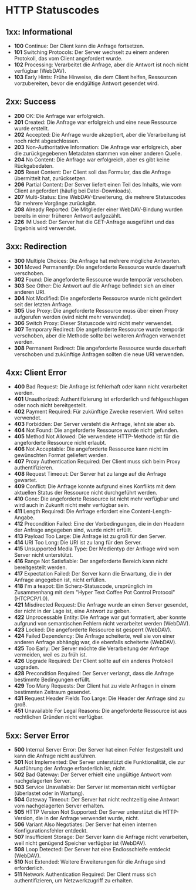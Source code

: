 # HTTP Statuscodes

## 1xx: Informational

- **100** Continue: Der Client kann die Anfrage fortsetzen.
- **101** Switching Protocols: Der Server wechselt zu einem anderen Protokoll, das vom Client angefordert wurde.
- **102** Processing: Verarbeitet die Anfrage, aber die Antwort ist noch nicht verfügbar (WebDAV).
- **103** Early Hints: Frühe Hinweise, die dem Client helfen, Ressourcen vorzubereiten, bevor die endgültige Antwort gesendet wird.

## 2xx: Success

- **200** OK: Die Anfrage war erfolgreich.
- **201** Created: Die Anfrage war erfolgreich und eine neue Ressource wurde erstellt.
- **202** Accepted: Die Anfrage wurde akzeptiert, aber die Verarbeitung ist noch nicht abgeschlossen.
- **203** Non-Authoritative Information: Die Anfrage war erfolgreich, aber die zurückgegebenen Metadaten stammen von einer anderen Quelle.
- **204** No Content: Die Anfrage war erfolgreich, aber es gibt keine Rückgabedaten.
- **205** Reset Content: Der Client soll das Formular, das die Anfrage übermittelt hat, zurücksetzen.
- **206** Partial Content: Der Server liefert einen Teil des Inhalts, wie vom Client angefordert (häufig bei Datei-Downloads).
- **207** Multi-Status: Eine WebDAV-Erweiterung, die mehrere Statuscodes für mehrere Vorgänge zurückgibt.
- **208** Already Reported: Die Mitglieder einer WebDAV-Bindung wurden bereits in einer früheren Antwort aufgezählt.
- **226** IM Used: Der Server hat die GET-Anfrage ausgeführt und das Ergebnis wird verwendet.

## 3xx: Redirection

- **300** Multiple Choices: Die Anfrage hat mehrere mögliche Antworten.
- **301** Moved Permanently: Die angeforderte Ressource wurde dauerhaft verschoben.
- **302** Found: Die angeforderte Ressource wurde temporär verschoben.
- **303** See Other: Die Antwort auf die Anfrage befindet sich an einer anderen URI.
- **304** Not Modified: Die angeforderte Ressource wurde nicht geändert seit der letzten Anfrage.
- **305** Use Proxy: Die angeforderte Ressource muss über einen Proxy aufgerufen werden (wird nicht mehr verwendet).
- **306** Switch Proxy: Dieser Statuscode wird nicht mehr verwendet.
- **307** Temporary Redirect: Die angeforderte Ressource wurde temporär verschoben, aber die Methode sollte bei weiteren Anfragen verwendet werden.
- **308** Permanent Redirect: Die angeforderte Ressource wurde dauerhaft verschoben und zukünftige Anfragen sollten die neue URI verwenden.

## 4xx: Client Error

- **400** Bad Request: Die Anfrage ist fehlerhaft oder kann nicht verarbeitet werden.
- **401** Unauthorized: Authentifizierung ist erforderlich und fehlgeschlagen oder noch nicht bereitgestellt.
- **402** Payment Required: Für zukünftige Zwecke reserviert. Wird selten verwendet.
- **403** Forbidden: Der Server versteht die Anfrage, lehnt sie aber ab.
- **404** Not Found: Die angeforderte Ressource wurde nicht gefunden.
- **405** Method Not Allowed: Die verwendete HTTP-Methode ist für die angeforderte Ressource nicht erlaubt.
- **406** Not Acceptable: Die angeforderte Ressource kann nicht im gewünschten Format geliefert werden.
- **407** Proxy Authentication Required: Der Client muss sich beim Proxy authentifizieren.
- **408** Request Timeout: Der Server hat zu lange auf die Anfrage gewartet.
- **409** Conflict: Die Anfrage konnte aufgrund eines Konflikts mit dem aktuellen Status der Ressource nicht durchgeführt werden.
- **410** Gone: Die angeforderte Ressource ist nicht mehr verfügbar und wird auch in Zukunft nicht mehr verfügbar sein.
- **411** Length Required: Die Anfrage erfordert eine Content-Length-Angabe.
- **412** Precondition Failed: Eine der Vorbedingungen, die in den Headern der Anfrage angegeben sind, wurde nicht erfüllt.
- **413** Payload Too Large: Die Anfrage ist zu groß für den Server.
- **414** URI Too Long: Die URI ist zu lang für den Server.
- **415** Unsupported Media Type: Der Medientyp der Anfrage wird vom Server nicht unterstützt.
- **416** Range Not Satisfiable: Der angeforderte Bereich kann nicht bereitgestellt werden.
- **417** Expectation Failed: Der Server kann die Erwartung, die in der Anfrage angegeben ist, nicht erfüllen.
- **418** I'm a teapot: Ein Scherz-Statuscode, ursprünglich im Zusammenhang mit dem "Hyper Text Coffee Pot Control Protocol" (HTCPCP/1.0).
- **421** Misdirected Request: Die Anfrage wurde an einen Server gesendet, der nicht in der Lage ist, eine Antwort zu geben.
- **422** Unprocessable Entity: Die Anfrage war gut formatiert, aber konnte aufgrund von semantischen Fehlern nicht verarbeitet werden (WebDAV).
- **423** Locked: Die angeforderte Ressource ist gesperrt (WebDAV).
- **424** Failed Dependency: Die Anfrage scheiterte, weil sie von einer anderen Anfrage abhängig war, die ebenfalls scheiterte (WebDAV).
- **425** Too Early: Der Server möchte die Verarbeitung der Anfrage vermeiden, weil es zu früh ist.
- **426** Upgrade Required: Der Client sollte auf ein anderes Protokoll upgraden.
- **428** Precondition Required: Der Server verlangt, dass die Anfrage bestimmte Bedingungen erfüllt.
- **429** Too Many Requests: Der Client hat zu viele Anfragen in einem bestimmten Zeitraum gesendet.
- **431** Request Header Fields Too Large: Die Header der Anfrage sind zu groß.
- **451** Unavailable For Legal Reasons: Die angeforderte Ressource ist aus rechtlichen Gründen nicht verfügbar.

## 5xx: Server Error

- **500** Internal Server Error: Der Server hat einen Fehler festgestellt und kann die Anfrage nicht ausführen.
- **501** Not Implemented: Der Server unterstützt die Funktionalität, die zur Ausführung der Anfrage erforderlich ist, nicht.
- **502** Bad Gateway: Der Server erhielt eine ungültige Antwort vom nachgelagerten Server.
- **503** Service Unavailable: Der Server ist momentan nicht verfügbar (überlastet oder in Wartung).
- **504** Gateway Timeout: Der Server hat nicht rechtzeitig eine Antwort vom nachgelagerten Server erhalten.
- **505** HTTP Version Not Supported: Der Server unterstützt die HTTP-Version, die in der Anfrage verwendet wurde, nicht.
- **506** Variant Also Negotiates: Der Server hat einen internen Konfigurationsfehler entdeckt.
- **507** Insufficient Storage: Der Server kann die Anfrage nicht verarbeiten, weil nicht genügend Speicher verfügbar ist (WebDAV).
- **508** Loop Detected: Der Server hat eine Endlosschleife entdeckt (WebDAV).
- **510** Not Extended: Weitere Erweiterungen für die Anfrage sind erforderlich.
- **511** Network Authentication Required: Der Client muss sich authentifizieren, um Netzwerkzugriff zu erhalten.
